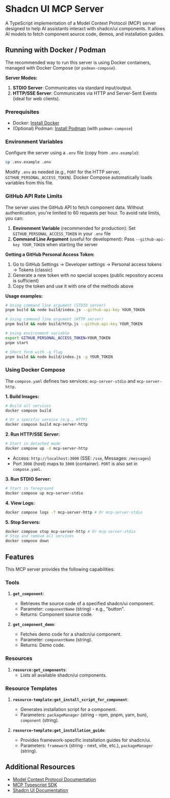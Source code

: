 # Shadcn UI MCP Server

A TypeScript implementation of a Model Context Protocol (MCP) server designed to help AI assistants interact with shadcn/ui components. It allows AI models to fetch component source code, demos, and installation guides.

## Running with Docker / Podman

The recommended way to run this server is using Docker containers, managed with Docker Compose (or `podman-compose`).

**Server Modes:**
1.  **STDIO Server**: Communicates via standard input/output.
2.  **HTTP/SSE Server**: Communicates via HTTP and Server-Sent Events (ideal for web clients).

### Prerequisites

*   Docker: [Install Docker](https://docs.docker.com/get-docker/)
*   (Optional) Podman: [Install Podman](https://podman.io/getting-started/installation) (with `podman-compose`)

### Environment Variables

Configure the server using a `.env` file (copy from `.env.example`):
```bash
cp .env.example .env
```
Modify `.env` as needed (e.g., `PORT` for the HTTP server, `GITHUB_PERSONAL_ACCESS_TOKEN`). Docker Compose automatically loads variables from this file.

### GitHub API Rate Limits

The server uses the GitHub API to fetch component data. Without authentication, you're limited to 60 requests per hour. To avoid rate limits, you can:

1. **Environment Variable** (recommended for production): Set `GITHUB_PERSONAL_ACCESS_TOKEN` in your `.env` file
2. **Command Line Argument** (useful for development): Pass `--github-api-key YOUR_TOKEN` when starting the server

**Getting a GitHub Personal Access Token:**
1. Go to GitHub Settings → Developer settings → Personal access tokens → Tokens (classic)
2. Generate a new token with no special scopes (public repository access is sufficient)
3. Copy the token and use it with one of the methods above

**Usage examples:**
```bash
# Using command line argument (STDIO server)
pnpm build && node build/index.js --github-api-key YOUR_TOKEN

# Using command line argument (HTTP server)  
pnpm build && node build/http.js --github-api-key YOUR_TOKEN

# Using environment variable
export GITHUB_PERSONAL_ACCESS_TOKEN=YOUR_TOKEN
pnpm start

# Short form with -g flag
pnpm build && node build/index.js -g YOUR_TOKEN
```

### Using Docker Compose

The `compose.yaml` defines two services: `mcp-server-stdio` and `mcp-server-http`.

**1. Build Images:**
```bash
# Build all services
docker compose build

# Or a specific service (e.g., HTTP)
docker compose build mcp-server-http
```

**2. Run HTTP/SSE Server:**
```bash
# Start in detached mode
docker compose up -d mcp-server-http
```
*   Access: `http://localhost:3000` (SSE: `/sse`, Messages: `/messages`)
*   Port `3000` (host) maps to `3000` (container). `PORT` is also set in `compose.yaml`.

**3. Run STDIO Server:**
```bash
# Start in foreground
docker compose up mcp-server-stdio
```

**4. View Logs:**
```bash
docker compose logs -f mcp-server-http # Or mcp-server-stdio
```

**5. Stop Servers:**
```bash
docker compose stop mcp-server-http # Or mcp-server-stdio
# Stop and remove all services
docker compose down
```

## Features

This MCP server provides the following capabilities:

### Tools

1.  **`get_component`**:
    *   Retrieves the source code of a specified shadcn/ui component.
    *   Parameter: `componentName` (string) - e.g., "button".
    *   Returns: Component source code.

2.  **`get_component_demo`**:
    *   Fetches demo code for a shadcn/ui component.
    *   Parameter: `componentName` (string).
    *   Returns: Demo code.

### Resources

1.  **`resource:get_components`**:
    *   Lists all available shadcn/ui components.

### Resource Templates

1.  **`resource-template:get_install_script_for_component`**:
    *   Generates installation script for a component.
    *   Parameters: `packageManager` (string - npm, pnpm, yarn, bun), `component` (string).

2.  **`resource-template:get_installation_guide`**:
    *   Provides framework-specific installation guides for shadcn/ui.
    *   Parameters: `framework` (string - next, vite, etc.), `packageManager` (string).

## Additional Resources
- [Model Context Protocol Documentation](https://modelcontextprotocol.io/introduction)
- [MCP Typescript SDK](https://github.com/modelcontextprotocol/typescript-sdk?tab=readme-ov-file)
- [Shadcn UI Documentation](https://ui.shadcn.com/)